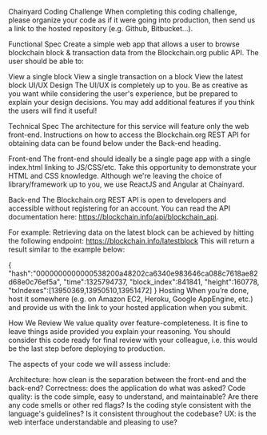 Chainyard Coding Challenge
When completing this coding challenge, please organize your code as if it were going into production, then send us a link to the hosted repository (e.g. Github, Bitbucket...).

Functional Spec
Create a simple web app that allows a user to browse blockchain block & transaction data from the Blockchain.org public API. The user should be able to:

View a single block
View a single transaction on a block
View the latest block
UI/UX Design
The UI/UX is completely up to you. Be as creative as you want while considering the user's experience, but be prepared to explain your design decisions. You may add additional features if you think the users will find it useful!

Technical Spec
The architecture for this service will feature only the web front-end. Instructions on how to access the Blockchain.org REST API for obtaining data can be found below under the Back-end heading.

Front-end
The front-end should ideally be a single page app with a single index.html linking to JS/CSS/etc. Take this opportunity to demonstrate your HTML and CSS knowledge. Although we're leaving the choice of library/framework up to you, we use ReactJS and Angular at Chainyard.

Back-end
The Blockchain.org REST API is open to developers and accessible without registering for an account. You can read the API documentation here: https://blockchain.info/api/blockchain_api.

For example: Retrieving data on the latest block can be achieved by hitting the following endpoint: https://blockchain.info/latestblock This will return a result similar to the example below:

{
    "hash":"0000000000000538200a48202ca6340e983646ca088c7618ae82d68e0c76ef5a",
    "time":1325794737,
    "block_index":841841,
    "height":160778,
    "txIndexes":[13950369,13950510,13951472]
 }
Hosting
When you’re done, host it somewhere (e.g. on Amazon EC2, Heroku, Google AppEngine, etc.) and provide us with the link to your hosted application when you submit.

How We Review
We value quality over feature-completeness. It is fine to leave things aside provided you explain your reasoning. You should consider this code ready for final review with your colleague, i.e. this would be the last step before deploying to production.

The aspects of your code we will assess include:

Architecture: how clean is the separation between the front-end and the back-end?
Correctness: does the application do what was asked?
Code quality: is the code simple, easy to understand, and maintainable? Are there any code smells or other red flags? Is the coding style consistent with the language's guidelines? Is it consistent throughout the codebase?
UX: is the web interface understandable and pleasing to use?